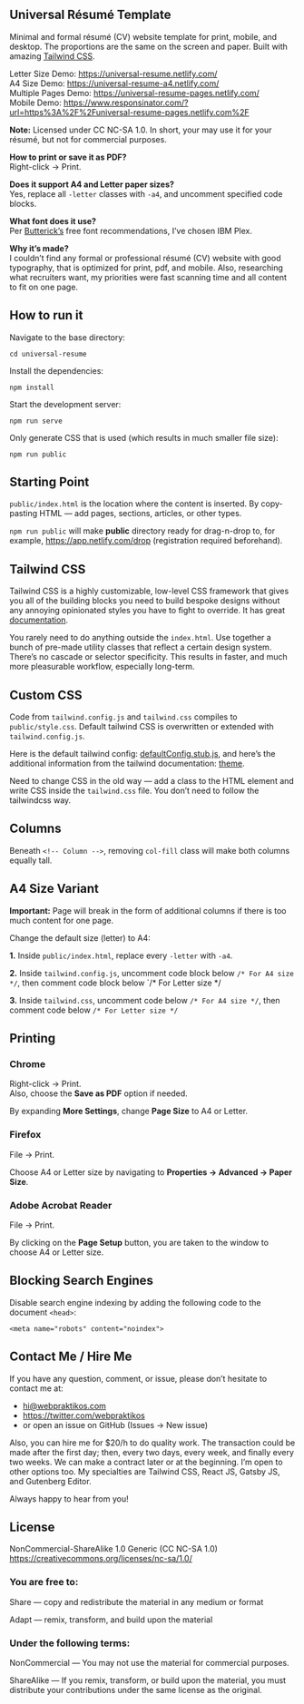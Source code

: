 Universal Résumé Template
---------

Minimal and formal résumé (CV) website template for print, mobile, and desktop. The proportions are the same on the screen and paper. Built with amazing [Tailwind CSS](https://tailwindcss.com/).

Letter Size Demo: https://universal-resume.netlify.com/  
A4 Size Demo: https://universal-resume-a4.netlify.com/  
Multiple Pages Demo: https://universal-resume-pages.netlify.com/  
Mobile Demo: https://www.responsinator.com/?url=https%3A%2F%2Funiversal-resume-pages.netlify.com%2F

**Note:** Licensed under CC NC-SA 1.0. In short, your may use it for your résumé, but not for commercial purposes.

**How to print or save it as PDF?**  
Right-click → Print.

**Does it support A4 and Letter paper sizes?**  
Yes, replace all `-letter` classes with `-a4`, and uncomment specified code blocks.

**What font does it use?**  
Per [Butterick’s](https://practicaltypography.com/) free font recommendations, I’ve chosen IBM Plex.

**Why it’s made?**  
I couldn’t find any formal or professional résumé (CV) website with good typography, that is optimized for print, pdf, and mobile. Also, researching what recruiters want, my priorities were fast scanning time and all content to fit on one page.

How to run it
---------

Navigate to the base directory:

```
cd universal-resume
```

Install the dependencies:

```
npm install
```

Start the development server:

```
npm run serve
```

Only generate CSS that is used (which results in much smaller file size):

```
npm run public
```

Starting Point
---------

`public/index.html` is the location where the content is inserted. By copy-pasting HTML — add pages, sections, articles, or other types.

`npm run public` will make **public** directory ready for drag-n-drop to, for example, https://app.netlify.com/drop (registration required beforehand).

Tailwind CSS
---------

Tailwind CSS is a highly customizable, low-level CSS framework that gives you all of the building blocks you need to build bespoke designs without any annoying opinionated styles you have to fight to override. It has great [documentation](https://tailwindcss.com/docs/installation).

You rarely need to do anything outside the `index.html`. Use together a bunch of pre-made utility classes that reflect a certain design system. There’s no cascade or selector specificity. This results in faster, and much more pleasurable workflow, especially long-term.

Custom CSS
---------

Code from `tailwind.config.js` and `tailwind.css` compiles to `public/style.css`. Default tailwind CSS is overwritten or extended with `tailwind.config.js`.

Here is the default tailwind config: [defaultConfig.stub.js](https://github.com/tailwindcss/tailwindcss/blob/master/stubs/defaultConfig.stub.js), and here’s the additional information from the tailwind documentation: [theme](https://tailwindcss.com/docs/theme/#app).

Need to change CSS in the old way — add a class to the HTML element and write CSS inside the `tailwind.css` file. You don’t need to follow the tailwindcss way.

Columns
---------

Beneath `<!-- Column -->`, removing `col-fill` class will make both columns equally tall.

A4 Size Variant
---------

**Important:** Page will break in the form of additional columns if there is too much content for one page.

Change the default size (letter) to A4:

**1.** Inside `public/index.html`, replace every `-letter` with `-a4`.

**2.** Inside `tailwind.config.js`, uncomment code block below `/* For A4 size */`, then comment code block below `/* For Letter size */

**3.** Inside `tailwind.css`, uncomment code below `/* For A4 size */`, then comment code below `/* For Letter size */`

Printing
---------

### Chrome

Right-click → Print.  
Also, choose the **Save as PDF** option if needed.

By expanding **More Settings**, change **Page Size** to A4 or Letter.

### Firefox

File → Print.

Choose A4 or Letter size by navigating to **Properties → Advanced → Paper Size**.

### Adobe Acrobat Reader

File → Print.

By clicking on the **Page Setup** button, you are taken to the window to choose A4 or Letter size.

Blocking Search Engines
---------

Disable search engine indexing by adding the following code to the document `<head>`:

```
<meta name="robots" content="noindex">
```

Contact Me / Hire Me
---------

If you have any question, comment, or issue, please don’t hesitate to contact me at:
- hi@webpraktikos.com
- https://twitter.com/webpraktikos
- or open an issue on GitHub (Issues → New issue)

Also, you can hire me for $20/h to do quality work. The transaction could be made after the first day; then, every two days, every week, and finally every two weeks. We can make a contract later or at the beginning. I’m open to other options too. My specialties are Tailwind CSS, React JS, Gatsby JS, and Gutenberg Editor.

Always happy to hear from you!

License
---------

NonCommercial-ShareAlike 1.0 Generic (CC NC-SA 1.0)  
https://creativecommons.org/licenses/nc-sa/1.0/

### You are free to:

Share — copy and redistribute the material in any medium or format  

Adapt — remix, transform, and build upon the material

### Under the following terms:


NonCommercial — You may not use the material for commercial purposes.

ShareAlike — If you remix, transform, or build upon the material, you must distribute your contributions under the same license as the original.
